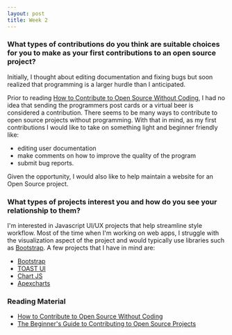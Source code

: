 ```yaml
---
layout: post
title: Week 2
---
```


### What types of contributions do you think are suitable choices for you to make as your first contributions to an open source project? 

Initially, I thought about editing documentation and fixing bugs but soon realized that programming is a larger hurdle than I anticipated. 

Prior to reading [How to Contribute to Open Source Without Coding](https://icontribute.wordpress.com/how-to-contribute-to-open-source-without-coding/), I had no idea that sending the programmers post cards or a virtual beer is considered a contribution. There seems to be many ways to contribute to open source projects without programming. With that in mind, as my first contributions I would like to take on something light and beginner friendly like:
* editing user documentation
* make comments on how to improve the quality of the program
* submit bug reports. 

Given the opportunity, I would also like to help maintain a website for an Open Source project.  
  
  
### What types of projects interest you and how do you see your relationship to them?

I'm interested in Javascript UI/UX projects that help streamline style workflow. Most of the time when I'm working on web apps, I struggle with the visualization aspect of the project and would typically use libraries such as [Bootstrap](https://getbootstrap.com/). A few projects that I have in mind are: 
* [Bootstrap](https://getbootstrap.com/)
* [TOAST UI](https://ui.toast.com/)
* [Chart JS](https://www.chartjs.org/)
* [Apexcharts](https://apexcharts.com/)  
  
  
### Reading Material 
* [How to Contribute to Open Source Without Coding](https://icontribute.wordpress.com/how-to-contribute-to-open-source-without-coding/)
* [The Beginner's Guide to Contributing to Open Source Projects](https://blog.newrelic.com/engineering/open-source_gettingstarted/)

